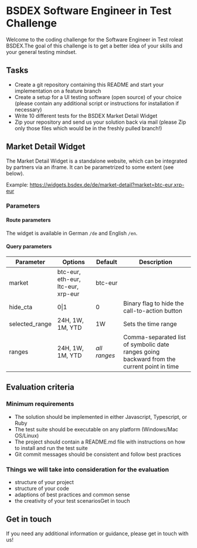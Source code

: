 # BSDEX Software Engineer in Test Challenge


Welcome to the coding challenge for the Software Engineer in Test roleat BSDEX.The goal of this challenge is to get a better idea of your skills and your general testing mindset.

## Tasks
* Create a git repository containing this README and start your implementation on a feature branch
* Create a setup for a UI testing software (open source) of your choice (please contain any additional script or instructions for installation if necessary)
* Write 10 different tests for the BSDEX Market Detail Widget
* Zip your repository and send us your solution back via mail (please Zip only those files which would be in the freshly pulled branch!)

## Market Detail Widget
The Market Detail Widget is a standalone website, which can be integrated by partners via an iframe. It can be parametrized to some extent (see below).

Example: https://widgets.bsdex.de/de/market-detail?market=btc-eur,xrp-eur

### Parameters

#### Route parameters
The widget is available in German `/de` and English `/en`. 

#### Query parameters

|Parameter|Options|Default|Description|
|---------|-------|-------|-----------|
|market | btc-eur, eth-eur, ltc-eur, xrp-eur | btc-eur |
|hide_cta | 0\|1 | 0 | Binary flag to hide the call-to-action button |
|selected_range| 24H, 1W, 1M, YTD | 1W | Sets the time range |
|ranges| 24H, 1W, 1M, YTD | _all ranges_ | Comma-separated list of symbolic date ranges going backward from the current point in time |



## Evaluation criteria

### Minimum requirements
* The solution should be implemented in either Javascript, Typescript, or Ruby
* The test suite should be executable on any platform (Windows/Mac OS/Linux)
* The project should contain a README.md file with instructions on how to install and run the test suite
* Git commit messages should be consistent and follow best practices

### Things we will take into consideration for the evaluation
* structure of your project
* structure of your code
* adaptions of best practices and common sense
* the creativity of your test scenariosGet in touch

## Get in touch
If you need any additional information or guidance, please get in touch with us!
